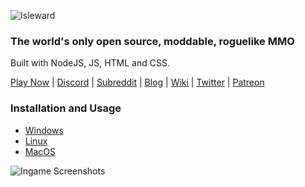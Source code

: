 ![Isleward](https://gitlab.com/Isleward/isleward/raw/master/src/client/images/logo_1.png)

### The world's only open source, moddable, roguelike MMO

Built with NodeJS, JS, HTML and CSS.

[Play Now](http://play.isleward.com/) | [Discord](https://discord.gg/gnsn7ZP) | [Subreddit](https://www.reddit.com/r/isleward) | [Blog](http://blog.isleward.com/) | [Wiki](http://wiki.isleward.com/Main_Page) | [Twitter](https://twitter.com/bigbadwofl) | [Patreon](http://patreon.com/bigbadwaffle)

### Installation and Usage
* [Windows](https://gitlab.com/Isleward/isleward/wikis/installation-and-usage-(windows))
* [Linux](https://gitlab.com/Isleward/isleward/wikis/installation-and-usage-(linux))
* [MacOS](https://gitlab.com/Isleward/isleward/wikis/installation-and-usage-(macos))

![Ingame Screenshots](http://i.imgur.com/p4ktJ5O.png)
